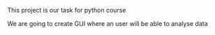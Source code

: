 This project is our task for python course

We are going to create GUI where an user will be able to analyse data 

